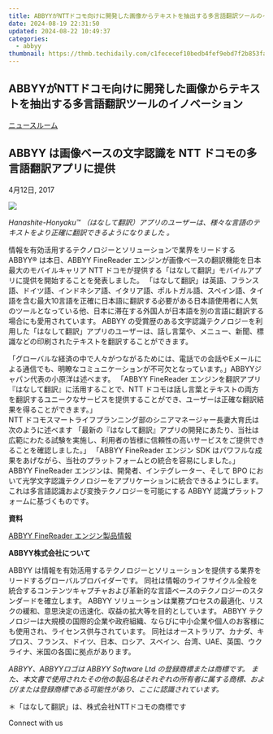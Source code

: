 ```yaml
---
title: ABBYYがNTTドコモ向けに開発した画像からテキストを抽出する多言語翻訳ツールのイノベーション
date: 2024-08-19 22:31:50
updated: 2024-08-22 10:49:37
categories:
  - abbyy
thumbnail: https://thmb.techidaily.com/c1fececef10bedb4fef9ebd7f2b853faa68d2a84ac1f20b42c3b2db4cf801728.png
---
```


## ABBYYがNTTドコモ向けに開発した画像からテキストを抽出する多言語翻訳ツールのイノベーション

[ニュースルーム](https://tools.techidaily.com/abbyy/products/)

## ABBYY は画像ベースの文字認識を NTT ドコモの多言語翻訳アプリに提供

4月12日, 2017

![](https://content.abbyy.com/-/media/project/abbyy/abbyy/branchtemplates/shutterstock_1272462163_1296-x-729.jpg?h=729&iar=0&w=1296)

_Hanashite-Honyaku™ （はなして翻訳）アプリのユーザーは、様々な言語のテキストをより正確に翻訳できるようになりました 。_

情報を有効活用するテクノロジーとソリューションで業界をリードする ABBYY® は本日、ABBYY FineReader エンジンが画像ベースの翻訳機能を日本最大のモバイルキャリア NTT ドコモが提供する「はなして翻訳」モバイルアプリに提供を開始することを発表しました。 「はなして翻訳」は英語、フランス語、ドイツ語、インドネシア語、イタリア語、ポルトガル語、スペイン語、タイ語を含む最大10言語を正確に日本語に翻訳する必要がある日本語使用者に人気のツールとなっている他、日本に滞在する外国人が日本語を別の言語に翻訳する場合にも愛用されています。 ABBYY の受賞歴のある文字認識テクノロジーを利用した「はなして翻訳」アプリのユーザーは、話し言葉や、メニュー、新聞、標識などの印刷されたテキストを翻訳することができます。

「グローバルな経済の中で人々がつながるためには、電話での会話やEメールによる通信でも、明瞭なコミュニケーションが不可欠となっています。」ABBYYジャパン代表の小原洋は述べます。 「ABBYY FineReader エンジンを翻訳アプリ『はなして翻訳』に活用することで、NTT ドコモは話し言葉とテキストの両方を翻訳するユニークなサービスを提供することができ、ユーザーは正確な翻訳結果を得ることができます。」  
NTT ドコモスマートライフプランニング部のシニアマネージャー長妻大育氏は次のように述べます 「最新の『はなして翻訳』アプリの開発にあたり、当社は広範にわたる試験を実施し、利用者の皆様に信頼性の高いサービスをご提供できることを確認しました。」 「ABBYY FineReader エンジン SDK はパワフルな成果をあげながら、当社のプラットフォームとの統合を容易にしました。」  
ABBYY FineReader エンジンは、開発者、インテグレーター、そして BPO において光学文字認識テクノロジーをアプリケーションに統合できるようにします。 これは多言語認識および変換テクノロジーを可能にする ABBYY 認識プラットフォームに基づくものです。

**資料**

[ABBYY FineReader エンジン製品情報](https://tools.techidaily.com/abbyy/products/)

**ABBYY株式会社について** 

ABBYY は情報を有効活用するテクノロジーとソリューションを提供する業界をリードするグローバルプロバイダーです。 同社は情報のライフサイクル全般を統合するコンテンツキャプチャおよび革新的な言語ベースのテクノロジーのスタンダードを確立します。 ABBYY ソリューションは業務プロセスの最適化、リスクの緩和、意思決定の迅速化、収益の拡大等を目的としています。 ABBYY テクノロジーは大規模の国際的企業や政府組織、ならびに中小企業や個人のお客様にも使用され、ライセンス供与されています。 同社はオーストラリア、カナダ、キプロス、フランス、ドイツ、日本、ロシア、スペイン、台湾、UAE、英国、ウクライナ、米国の各国に拠点があります。

_ABBYY、ABBYYロゴは ABBYY Software Ltd の登録商標または商標です。 また、本文書で使用されたその他の製品名はそれぞれの所有者に属する商標、および/または登録商標である可能性があり、ここに認識されています。_

＊「はなして翻訳」は、株式会社NTTドコモの商標です

Connect with us

<ins class="adsbygoogle"
     style="display:block"
     data-ad-format="autorelaxed"
     data-ad-client="ca-pub-7571918770474297"
     data-ad-slot="1223367746"></ins>



<ins class="adsbygoogle"
     style="display:block"
     data-ad-client="ca-pub-7571918770474297"
     data-ad-slot="8358498916"
     data-ad-format="auto"
     data-full-width-responsive="true"></ins>
